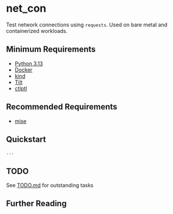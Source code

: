 # net_con

Test network connections using `requests`. Used on bare metal and containerized workloads.

<!-- TODO: fill out stubs (e.g., urls, commands, sections) -->

## Minimum Requirements

* [Python 3.13]()
* [Docker]()
* [kind]()
* [Tilt]()
* [ctlptl](https://github.com/tilt-dev/ctlptl)

## Recommended Requirements

* [mise]()

## Quickstart

```bash
...
```

## TODO

See [TODO.md](TODO.md) for outstanding tasks

## Further Reading
